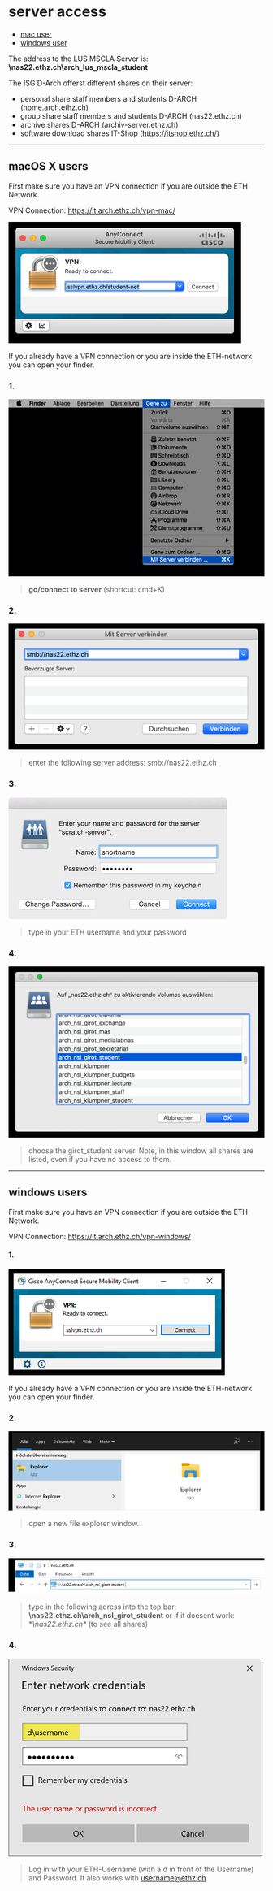 # server access

- [mac user](#macOS-X-users)
- [windows user](#windows-users)

The address to the LUS MSCLA Server is:  **\\nas22.ethz.ch\arch_lus_mscla_student**

The ISG D-Arch offerst different shares on their server:

- personal share staff members and students D-ARCH    (home.arch.ethz.ch)
- group share staff members and students D-ARCH    (nas22.ethz.ch)
- archive shares D-ARCH    (archiv-server.ethz.ch)
- software download shares IT-Shop (https://itshop.ethz.ch/)


---

## macOS X users

First make sure you have an VPN connection if you are outside the ETH Network.

VPN Connection: https://it.arch.ethz.ch/vpn-mac/

![Serveracess_01_VPN.png](/doc/Serveracess_01_VPN.png)

If you already have a VPN connection or you are inside the ETH-network you can open your finder.

### 1.

![Serveracess_02_Finder.png](/doc/Serveracess_02_Finder.png)

> **go/connect to server** (shortcut: cmd+K)

### 2.

![Serveracess_03_adress.png](/doc/Serveracess_03_adress.png)

>enter the following server address: smb://nas22.ethz.ch

### 3.

![Serveracess_04_login.png](/doc/Serveracess_04_login.png)

>type in your ETH username and your password

### 4.

![Serveracess_04_login.png](/doc/Serveracess_05_server.png)

>choose the girot_student server. Note, in this window all shares are listed, even if you have no access to them.

---

## windows users

First make sure you have an VPN connection if you are outside the ETH Network.

VPN Connection: https://it.arch.ethz.ch/vpn-windows/

#### 1.
![Serveracess_06_vpn_windows](/doc/Serveracess_06_vpn_windows.png)

If you already have a VPN connection or you are inside the ETH-network you can open your finder.

### 2.
![Serveracess_07_explorer](/doc/Serveracess_07_explorer.png)

> open a new file explorer window.

### 3.
![Serveracess_08_adress](/doc/Serveracess_08_adress.png)

> type in the following adress into the top bar: **\\nas22.ethz.ch\arch_nsl_girot_student**
or if it doesent work: **\\nas22.ethz.ch\** (to see all shares)

### 4.

![Serveracess_08_adress](/doc/Serveracess_09_login.png)

> Log in with your ETH-Username (with a d in front of the Username) and Password. It also works with username@ethz.ch
